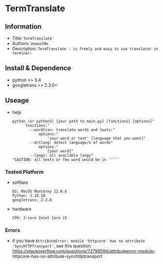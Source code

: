 TermTranslate
===
## Information
- Title:  `TermTranslate`
- Authors:  `VeeeelMe`
- Description: `TermTranslate - is freely and easy to use translator in terminal!`

## Install & Dependence
- python >> 3.4
- googletrans >> 2.3.0+

## Useage
- help
  ```
  python (or python3) [your path to main.py] [functions] [options]"
        functions:"
          --wordtran: translate words and texts:"
              options:"
                  'your word or text' [language that you want]"
          --dctlang: detect language/s of words"
              options:"
                  [your word]"
          --langs: all available langs"
  "CAUTION: all texts or few word would be in ''```

### Tested Platform
- softfare
  ```
  OS: MacOS Monterey 12.6.6
  Python: 3.10.10
  googletrans: 2.3.0
  ```
- hardware
  ```
  CPU: 2-core Intel Core i5
  ```

### Errors
- if you have ```AttributeError: module 'httpcore' has no attribute 'SyncHTTPTransport'```, see this question: https://stackoverflow.com/questions/72796594/attributeerror-module-     httpcore-has-no-attribute-synchttptransport
